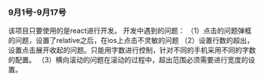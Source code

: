 ### 9月1号-9月17号

该项目只要使用的是react进行开发。
开发中遇到的问题：
（1）点击的问题弹框的问题，设置了relative之后，在ios上点击不灵敏的问题
（2）设置行数的超出，设置点击展开收起的问题。只能用字数进行控制，针对不同的手机采用不同的字数的配置。
（3）横向滚动的问题在滚动的过程中，超出范围必须需要进行宽度的设置。
